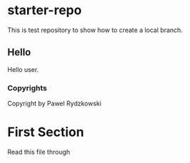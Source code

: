 # starter-repo
This is test repository to show how to create a local branch.

## Hello
Hello user.

### Copyrights
Copyright by Pawel Rydzkowski

# First Section
Read this file through
